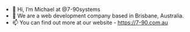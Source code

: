 - 👋 Hi, I’m Michael at @7-90systems
- 👀 We are a web development company based in Brisbane, Australia.
- 📫 You can find out more at our website - https://7-90.com.au
